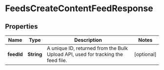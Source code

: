 

# FeedsCreateContentFeedResponse


## Properties

| Name | Type | Description | Notes |
|------------ | ------------- | ------------- | -------------|
|**feedId** | **String** | A unique ID, returned from the Bulk Upload API, used for tracking the feed file. |  [optional] |



